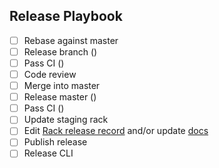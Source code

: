 ## Release Playbook
- [ ] Rebase against master
- [ ] Release branch ()
- [ ] Pass CI ()
- [ ] Code review
- [ ] Merge into master
- [ ] Release master ()
- [ ] Pass CI ()
- [ ] Update staging rack
- [ ] Edit [Rack release record](https://github.com/convox/rack/releases) and/or update [docs](https://github.com/convox/convox.github.io)
- [ ] Publish release
- [ ] Release CLI
